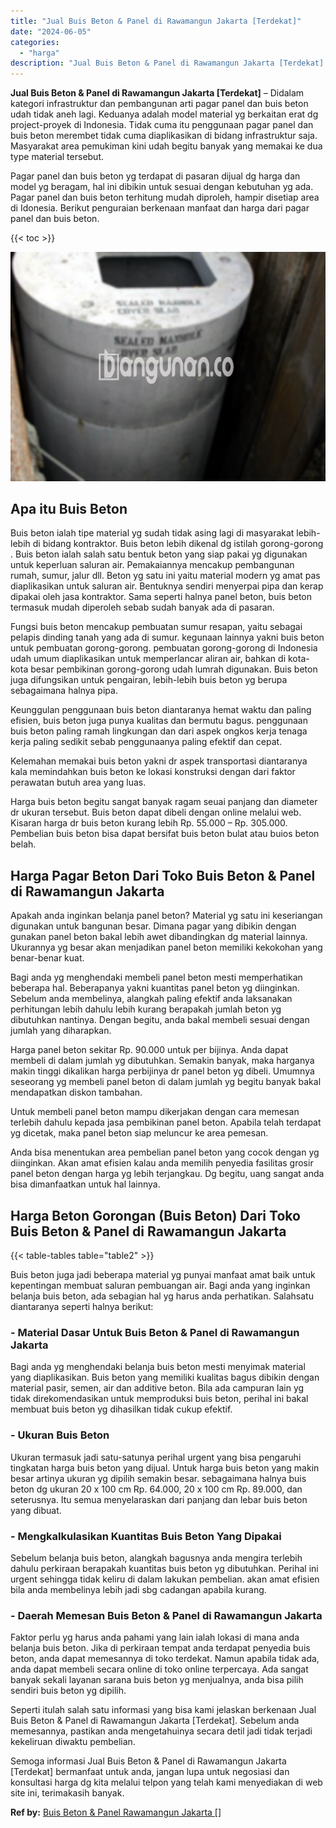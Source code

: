 ```yaml
---
title: "Jual Buis Beton & Panel di Rawamangun Jakarta [Terdekat]"
date: "2024-06-05"
categories: 
  - "harga"
description: "Jual Buis Beton & Panel di Rawamangun Jakarta [Terdekat]. Semoga informasi Jual Buis Beton & Panel di Rawamangun Jakarta [Terdekat] bermanfaat untuk anda,..."
---
```


**Jual Buis Beton & Panel di Rawamangun Jakarta \[Terdekat\]** – Didalam kategori infrastruktur dan pembangunan arti pagar panel dan buis beton udah tidak aneh lagi. Keduanya adalah model material yg berkaitan erat dg project-proyek di Indonesia. Tidak cuma itu penggunaan pagar panel dan buis beton merembet tidak cuma diaplikasikan di bidang infrastruktur saja. Masyarakat area pemukiman kini udah begitu banyak yang memakai ke dua type material tersebut.

Pagar panel dan buis beton yg terdapat di pasaran dijual dg harga dan model yg beragam, hal ini dibikin untuk sesuai dengan kebutuhan yg ada. Pagar panel dan buis beton terhitung mudah diproleh, hampir disetiap area di Idonesia. Berikut penguraian berkenaan manfaat dan harga dari pagar panel dan buis beton.

{{< toc >}}

![Jual Buis Beton & Panel di Rawamangun Jakarta [Terdekat]](/images/jual-panel-buis-beton-murah-02.png)

## Apa itu Buis Beton

Buis beton ialah tipe material yg sudah tidak asing lagi di masyarakat lebih-lebih di bidang kontraktor. Buis beton lebih dikenal dg istilah gorong-gorong . Buis beton ialah salah satu bentuk beton yang siap pakai yg digunakan untuk keperluan saluran air. Pemakaiannya mencakup pembangunan rumah, sumur, jalur dll. Beton yg satu ini yaitu material modern yg amat pas diaplikasikan untuk saluran air. Bentuknya sendiri menyerpai pipa dan kerap dipakai oleh jasa kontraktor. Sama seperti halnya panel beton, buis beton termasuk mudah diperoleh sebab sudah banyak ada di pasaran.

Fungsi buis beton mencakup pembuatan sumur resapan, yaitu sebagai pelapis dinding tanah yang ada di sumur. kegunaan lainnya yakni buis beton untuk pembuatan gorong-gorong. pembuatan gorong-gorong di Indonesia udah umum diaplikasikan untuk memperlancar aliran air, bahkan di kota-kota besar pembikinan gorong-gorong udah lumrah digunakan. Buis beton juga difungsikan untuk pengairan, lebih-lebih buis beton yg berupa sebagaimana halnya pipa.

Keunggulan penggunaan buis beton diantaranya hemat waktu dan paling efisien, buis beton juga punya kualitas dan bermutu bagus. penggunaan buis beton paling ramah lingkungan dan dari aspek ongkos kerja tenaga kerja paling sedikit sebab penggunaanya paling efektif dan cepat.

Kelemahan memakai buis beton yakni dr aspek transportasi diantaranya kala memindahkan buis beton ke lokasi konstruksi dengan dari faktor perawatan butuh area yang luas.

Harga buis beton begitu sangat banyak ragam seuai panjang dan diameter dr ukuran tersebut. Buis beton dapat dibeli dengan online melalui web. Kisaran harga dr buis beton kurang lebih Rp. 55.000 – Rp. 305.000. Pembelian buis beton bisa dapat bersifat buis beton bulat atau buios beton belah.

## Harga Pagar Beton Dari Toko Buis Beton & Panel di Rawamangun Jakarta

Apakah anda inginkan belanja panel beton? Material yg satu ini keseriangan digunakan untuk bangunan besar. Dimana pagar yang dibikin dengan gunakan panel beton bakal lebih awet dibandingkan dg material lainnya. Ukurannya yg besar akan menjadikan panel beton memiliki kekokohan yang benar-benar kuat.

Bagi anda yg menghendaki membeli panel beton mesti memperhatikan beberapa hal. Beberapanya yakni kuantitas panel beton yg diinginkan. Sebelum anda membelinya, alangkah paling efektif anda laksanakan perhitungan lebih dahulu lebih kurang berapakah jumlah beton yg dibutuhkan nantinya. Dengan begitu, anda bakal membeli sesuai dengan jumlah yang diharapkan.

Harga panel beton sekitar Rp. 90.000 untuk per bijinya. Anda dapat membeli di dalam jumlah yg dibutuhkan. Semakin banyak, maka harganya makin tinggi dikalikan harga perbijinya dr panel beton yg dibeli. Umumnya seseorang yg membeli panel beton di dalam jumlah yg begitu banyak bakal mendapatkan diskon tambahan.

Untuk membeli panel beton mampu dikerjakan dengan cara memesan terlebih dahulu kepada jasa pembikinan panel beton. Apabila telah terdapat yg dicetak, maka panel beton siap meluncur ke area pemesan.

Anda bisa menentukan area pembelian panel beton yang cocok dengan yg diinginkan. Akan amat efisien kalau anda memilih penyedia fasilitas grosir panel beton dengan harga yg lebih terjangkau. Dg begitu, uang sangat anda bisa dimanfaatkan untuk hal lainnya.

## Harga Beton Gorongan (Buis Beton) Dari Toko Buis Beton & Panel di Rawamangun Jakarta

{{< table-tables table="table2" >}}

Buis beton juga jadi beberapa material yg punyai manfaat amat baik untuk kepentingan membuat saluran pembuangan air. Bagi anda yang inginkan belanja buis beton, ada sebagian hal yg harus anda perhatikan. Salahsatu diantaranya seperti halnya berikut:

### \- Material Dasar Untuk Buis Beton & Panel di Rawamangun Jakarta

Bagi anda yg menghendaki belanja buis beton mesti menyimak material yang diaplikasikan. Buis beton yang memiliki kualitas bagus dibikin dengan material pasir, semen, air dan additive beton. Bila ada campuran lain yg tidak direkomendasikan untuk memproduksi buis beton, perihal ini bakal membuat buis beton yg dihasilkan tidak cukup efektif.

### \- Ukuran Buis Beton

Ukuran termasuk jadi satu-satunya perihal urgent yang bisa pengaruhi tingkatan harga buis beton yang dijual. Untuk harga buis beton yang makin besar artinya ukuran yg dipilih semakin besar. sebagaimana halnya buis beton dg ukuran 20 x 100 cm Rp. 64.000, 20 x 100 cm Rp. 89.000, dan seterusnya. Itu semua menyelaraskan dari panjang dan lebar buis beton yang dibuat.

### \- Mengkalkulasikan Kuantitas Buis Beton Yang Dipakai

Sebelum belanja buis beton, alangkah bagusnya anda mengira terlebih dahulu perkiraan berapakah kuantitas buis beton yg dibutuhkan. Perihal ini urgent sehingga tidak keliru di dalam lakukan pembelian. akan amat efisien bila anda membelinya lebih jadi sbg cadangan apabila kurang.

### \- Daerah Memesan Buis Beton & Panel di Rawamangun Jakarta

Faktor perlu yg harus anda pahami yang lain ialah lokasi di mana anda belanja buis beton. Jika di perkiraan tempat anda terdapat penyedia buis beton, anda dapat memesannya di toko terdekat. Namun apabila tidak ada, anda dapat membeli secara online di toko online terpercaya. Ada sangat banyak sekali layanan sarana buis beton yg menjualnya, anda bisa pilih sendiri buis beton yg dipilih.

Seperti itulah salah satu informasi yang bisa kami jelaskan berkenaan Jual Buis Beton & Panel di Rawamangun Jakarta \[Terdekat\]. Sebelum anda memesannya, pastikan anda mengetahuinya secara detil jadi tidak terjadi kekeliruan diwaktu pembelian.

Semoga informasi Jual Buis Beton & Panel di Rawamangun Jakarta \[Terdekat\] bermanfaat untuk anda, jangan lupa untuk negosiasi dan konsultasi harga dg kita melalui telpon yang telah kami menyediakan di web site ini, terimakasih banyak.

**Ref by:** [Buis Beton & Panel Rawamangun Jakarta []](https://id.wikipedia.org/wiki/Buis)
